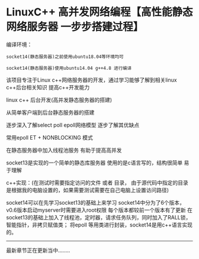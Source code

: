 # LinuxC++ 高并发网络编程【高性能静态网络服务器 一步步搭建过程】

编译环境：

	socket14(静态服务器)之前使用ubuntu18.04等环境均可

	socket14(静态服务器)使用ubuntu14.04 g++4.8 进行编译

该项目专注于Linux c++网络服务器的开发，通过学习能够了解到相关linux c++后台相关知识 提高c++开发能力

linux c++ 后台开发(高并发静态服务器的搭建)

从简单客户端到后台静态服务器的搭建

逐步深入了解select poll epoll网络模型 逐步了解其优缺点

常用epoll ET + NONBLOCKING 模式

在静态服务器中加入线程池服务 有助于提高高并发

socket13是实现的一个简单的静态库服务器 使用的是c语言写的，结构很简单 易于理解

c++实现：(在测试时需要指定访问的文件 或者 目录， 由于源代码中指定的目录是根据我的电脑设置的，如果需要测试需要在自己电脑上设置访问路径)

socket14可以在先学习socket13的基础上来学习
socket14中分为了6个版本，v0.6版本启动myserver时需要进入root权限
每个版本都较前一个版本有了更新 在socket13的基础上加入了线程池，定时器，请求任务队列，同时加入了RALL锁，智能指针，非拷贝赋值类；
将epoll 等用类进行封装，socket14是用c++语言实现的。

---------------------------------------------------------------------------

最新章节正在更新当中........


